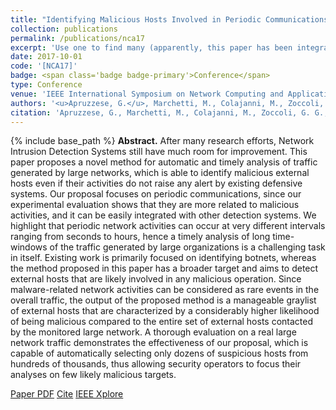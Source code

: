 ```yaml
---
title: "Identifying Malicious Hosts Involved in Periodic Communications"
collection: publications
permalink: /publications/nca17
excerpt: 'Use one to find many (apparently, this paper has been integrated into a real SIEM product!)'
date: 2017-10-01
code: '[NCA17]'
badge: <span class='badge badge-primary'>Conference</span>
type: Conference
venue: 'IEEE International Symposium on Network Computing and Applications'
authors: '<u>Apruzzese, G.</u>, Marchetti, M., Colajanni, M., Zoccoli, G. G., & Guido, A.'
citation: 'Apruzzese, G., Marchetti, M., Colajanni, M., Zoccoli, G. G., & Guido, A. (2017, October). "Identifying Malicious Hosts involved in Periodic Communications." In <i>IEEE 16th International Symposium on Network Computing and Applications (NCA)</i> (pp. 1-8). IEEE.'
---
```

{% include base_path %}
<b>Abstract.</b> After many research efforts, Network Intrusion Detection Systems still have much room for improvement. This paper proposes a novel method for automatic and timely analysis of traffic generated by large networks, which is able to identify malicious external hosts even if their activities do not raise any alert by existing defensive systems. Our proposal focuses on periodic communications, since our experimental evaluation shows that they are more related to malicious activities, and it can be easily integrated with other detection systems. We highlight that periodic network activities can occur at very different intervals ranging from seconds to hours, hence a timely analysis of long time-windows of the traffic generated by large organizations is a challenging task in itself. Existing work is primarily focused on identifying botnets, whereas the method proposed in this paper has a broader target and aims to detect external hosts that are likely involved in any malicious operation. Since malware-related network activities can be considered as rare events in the overall traffic, the output of the proposed method is a manageable graylist of external hosts that are characterized by a considerably higher likelihood of being malicious compared to the entire set of external hosts contacted by the monitored large network. A thorough evaluation on a real large network traffic demonstrates the effectiveness of our proposal, which is capable of automatically selecting only dozens of suspicious hosts from hundreds of thousands, thus allowing security operators to focus their analyses on few likely malicious targets.

<a class="btn btn-outline-primary my-1 mr-1 btn-sm" href="{{ base_path }}/files/papers/nca17/nca17.pdf" target="_blank" rel="noopener">Paper PDF</a> 
<a class="btn btn-outline-primary my-1 mr-1 btn-sm" href="{{ base_path }}/files/papers/nca17/nca17_cite.html" target="_blank" rel="noopener">Cite</a> 
<a class="btn btn-outline-primary my-1 mr-1 btn-sm" href="https://ieeexplore.ieee.org/abstract/document/8171326" target="_blank" rel="noopener">IEEE Xplore</a> 